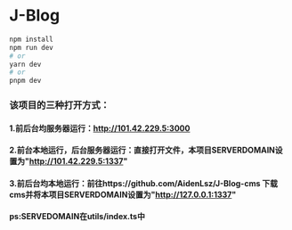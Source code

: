 # J-Blog

```bash
npm install
npm run dev
# or
yarn dev
# or
pnpm dev
```
### 该项目的三种打开方式：
#### 1.前后台均服务器运行：http://101.42.229.5:3000
#### 2.前台本地运行，后台服务器运行：直接打开文件，本项目SERVERDOMAIN设置为"http://101.42.229.5:1337"
#### 3.前后台均本地运行：前往https://github.com/AidenLsz/J-Blog-cms 下载cms并将本项目SERVERDOMAIN设置为"http://127.0.0.1:1337"
#### ps:SERVEDOMAIN在utils/index.ts中

